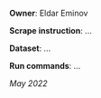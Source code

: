 **Owner**: Eldar Eminov
 
**Scrape instruction**: ...

**Dataset**: ...

**Run commands**: ...

_May 2022_
